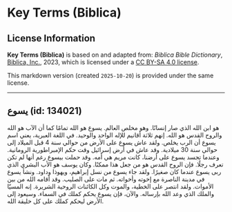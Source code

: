 # Key Terms (Biblica)

## License Information

**Key Terms (Biblica)** is based on and adapted from: _Biblica Bible Dictionary_, [Biblica, Inc.](https://www.biblica.com/), 2023, which is licensed under a [CC BY-SA 4.0 license](https://creativecommons.org/licenses/by-sa/4.0/legalcode.en).

This markdown version (created `2025-10-20`) is provided under the same license.



--------------------------------

## يسوع (id: 134021)

هو ابن الله الذي صار إنسانًا. وهو مخلص العالم. يسوع هو الله تمامًا كما أن الآب هو الله والروح القدس هو الله. إنهم ثلاثة أقانيم للإله الواحد والوحيد. في اللغة العبرية، يعني اسم يسوع أن الرب يخلص. ولقد عاش يسوع على الأرض من حوالي سنة 4 قبل الميلاد إلى حوالي سنة 30 ميلادية. وقد عاش في أرض إسرائيل وقت حكم الإمبراطورية الرومانية. وعندما تجسد يسوع على أرضنا، كانت مريم هي أمه. وقد حملت بيسوع رغم أنها لم تكن تعرف رجلًا. فإن الروح القدس هو من جعل هذا ممكنًا. وكان يوسف هو الأب البشري الذي ربى يسوع عندما كان صغيرًا. ولقد جاء يسوع من نسل إبراهيم، ويهوذا وداود. ونشأ يسوع في مدينة الناصرة مع إخوته وأخواته. ثم مات على الصليب. وقد أقامه الله من بين الأموات. ولقد انتصر على الخطية، والموت وكل الكائنات الروحية الشريرة. إنه المسيّا والملك الذي وعد الله بإرساله. والآن، فإن يسوع يحكم كملك في السماء. وسيعود إلى الأرض ليحكم كملك على كل خليقة الله.


